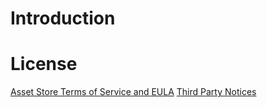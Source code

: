 # Introduction
# License
[Asset Store Terms of Service and EULA](https://github.com/SergeyVolik/AntsGame/blob/master/Packages/UtilityAITool/LICENSE.md)
[Third Party Notices](https://github.com/SergeyVolik/AntsGame/blob/master/Packages/UtilityAITool/Third%20Party%20Notices.md)